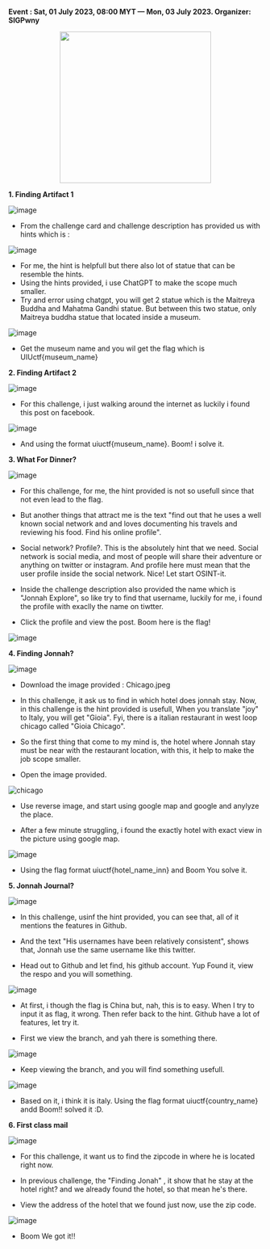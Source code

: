 **Event : Sat, 01 July 2023, 08:00 MYT — Mon, 03 July 2023. Organizer: SIGPwny**

<p align="center">
  <img src="https://ctftime.org/media/cache/3f/97/3f97a83ec8cf8013006ebb2342b7e9d3.png" width=300>
</p>



**1. Finding Artifact 1**

![image](https://github.com/01bst/UIUctf2023/assets/103404282/fb0e6800-65bc-4345-a53d-0945f95b3c19)

* From the challenge card and challenge description has provided us with hints which is :

![image](https://github.com/01bst/UIUctf2023/assets/103404282/4f6b6ce9-0dab-410c-9595-e67f40963df5)

* For me, the hint is helpfull but there also lot of statue that can be resemble the hints. 
* Using the hints provided, i use ChatGPT to make the scope much smaller.
* Try and error using chatgpt, you will get 2 statue which is the Maitreya Buddha and Mahatma Gandhi statue. But between this two statue, only Maitreya buddha statue that located inside a museum.

![image](https://github.com/01bst/UIUctf2023/assets/103404282/b1c75221-d063-47d0-b4e3-b9181d24b2e8)

* Get the museum name and you wil get the flag which is UIUctf{museum_name}

**2. Finding Artifact 2**

![image](https://github.com/01bst/UIUctf2023/assets/103404282/e02f77ec-fabb-4d19-bee5-030e0a451618)

* For this challenge, i just walking around the internet as luckily i found this post on facebook.

![image](https://github.com/01bst/UIUctf2023/assets/103404282/08feb0b1-4aeb-4883-b540-5af694134417)

* And using the format uiuctf{museum_name}. Boom! i solve it.

**3. What For Dinner?**

![image](https://github.com/01bst/UIUctf2023/assets/103404282/8d8ea6ca-2cdf-4cfa-a17c-3323d7df57e5)

* For this challenge, for me, the hint provided is not so usefull since that not even lead to the flag.
  
* But another things that attract me is the text "find out that he uses a well known social network and and loves documenting his travels and reviewing his food. Find his online profile".
  
* Social network? Profile?. This is the absolutely hint that we need. Social network is social media, and most of people will share their adventure or anything on twitter or instagram. And profile here must mean that the user profile inside the social network. Nice! Let start OSINT-it.
  
* Inside the challenge description also provided the name which is "Jonnah Explore", so like try to find that username, luckily for me, i found the profile with exaclly the name on tiwtter.
  
* Click the profile and view the post. Boom here is the flag!

![image](https://github.com/01bst/UIUctf2023/assets/103404282/7659dac5-00ae-45b8-a157-1a1dc13128bb)



**4. Finding Jonnah?**

![image](https://github.com/01bst/UIUctf2023/assets/103404282/93cc92c6-6aa6-47a9-b101-05d67771a9c1)

* Download the image provided : Chicago.jpeg

* In this challenge, it ask us to find in which hotel does jonnah stay. Now, in this challenge is the hint provided is usefull, When you translate "joy" to Italy, you will get "Gioia". Fyi, there is a italian restaurant in west loop chicago called "Gioia Chicago".

* So the first thing that come to my mind is, the hotel where Jonnah stay must be near with the restaurant location, with this, it help to make the job scope smaller.

* Open the image provided.

![chicago](https://github.com/01bst/UIUctf2023/assets/103404282/94f756d4-ee50-4f88-ad88-6f3409116fc0)

* Use reverse image, and start using google map and google and anylyze the place.

* After a few minute struggling, i found the exactly hotel with exact view in the picture using google map.

![image](https://github.com/01bst/UIUctf2023/assets/103404282/ee3a3661-3a7d-4b8c-a938-adcfb15b5c16)

* Using the flag format uiuctf{hotel_name_inn} and Boom You solve it.
  

**5. Jonnah Journal?**

![image](https://github.com/01bst/UIUctf2023/assets/103404282/d511a244-78d8-47fa-9122-5463cc292b7d)

* In this challenge, usinf the hint provided, you can see that, all of it mentions the features in Github.

* And the text "His usernames have been relatively consistent", shows that, Jonnah use the same username like this twitter.

* Head out to Github and let find, his github account. Yup Found it, view the respo and you will something.

![image](https://github.com/01bst/UIUctf2023/assets/103404282/d5098720-9ece-4f15-b327-700e2d97f687)

* At first, i though the flag is China but, nah, this is to easy. When I try to input it as flag, it wrong. Then refer back to the hint. Github have a lot of features, let try it.

* First we view the branch, and yah there is something there.

![image](https://github.com/01bst/UIUctf2023/assets/103404282/5f27f1b0-f507-45a2-9f11-3d89f2927d0b)

* Keep viewing the branch, and you will find something usefull.

![image](https://github.com/01bst/UIUctf2023/assets/103404282/39620810-8d96-4ae6-8502-9edcd9097383)

* Based on it, i think it is italy. Using the flag format uiuctf{country_name} andd Boom!! solved it :D. 


**6. First class mail**

![image](https://github.com/01bst/UIUctf2023/assets/103404282/266f5c32-d263-47a8-b5ff-422ec953f3d2)

* For this challenge, it want us to find the zipcode in where he is located right now.

* In previous challenge, the "Finding Jonah" , it show that he stay at the hotel right? and we already found the hotel, so that mean he's there.

* View the address of the hotel that we found just now, use the zip code.

![image](https://github.com/01bst/UIUctf2023/assets/103404282/8e11f779-18df-4cd4-b17d-083228d0a0be)

* Boom We got it!!


